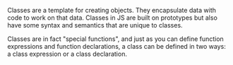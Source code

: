 Classes are a template for creating objects. They encapsulate data with code to work on that data. Classes in JS are built on prototypes but also have some syntax and semantics that are unique to classes.

Classes are in fact "special functions", and just as you can define function expressions and function declarations, a class can be defined in two ways: a class expression or a class declaration.
